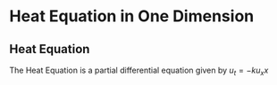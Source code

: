 # Heat Equation in One Dimension

## Heat Equation 
The Heat Equation is a partial differential equation given by 
$u_t = -ku_xx$
